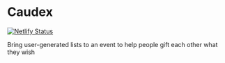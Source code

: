 # Caudex

[![Netlify Status](https://api.netlify.com/api/v1/badges/e1499726-b84a-45bb-8855-a4d8b0598081/deploy-status)](https://app.netlify.com/sites/caudex/deploys)

Bring user-generated lists to an event to help people gift each other what they wish
